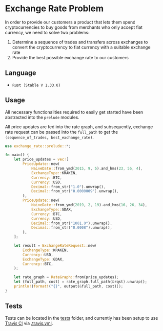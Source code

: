 # Exchange Rate Problem

In order to provide our customers a product that lets them spend cryptocurrencies to buy goods from merchants who only
accept fiat currency, we need to solve two problems:

1. Determine a sequence of trades and transfers across exchanges to convert the cryptocurrency to fiat currency with a
   suitable exchange rate
2. Provide the best possible exchange rate to our customers


## Language
- `Rust (Stable V 1.33.0)`

## Usage

All necessary functionalities required to easily get started have been abstracted into the `prelude` modules.

All price updates are fed into the rate graph, and subsequently, exchange rate request can be passed into the `full_path` to get the `(sequence_of_trades, best_exchange_rate)`.

```Rust
use exchange_rate::prelude::*;

fn main() {
    let price_updates = vec![
        PriceUpdate::new(
            NaiveDate::from_ymd(2015, 9, 5).and_hms(23, 56, 4),
            ExchangeType::KRAKEN,
            Currency::BTC,
            Currency::USD,
            Decimal::from_str("1.0").unwrap(),
            Decimal::from_str("0.0000009").unwrap(),
        ),
        PriceUpdate::new(
            NaiveDate::from_ymd(2019, 2, 19).and_hms(16, 26, 34),
            ExchangeType::GDAX,
            Currency::BTC,
            Currency::USD,
            Decimal::from_str("1001.0").unwrap(),
            Decimal::from_str("0.0008").unwrap(),
        ),
    ];

    let result = ExchangeRateRequest::new(
        ExchangeType::KRAKEN,
        Currency::USD,
        ExchangeType::GDAX,
        Currency::BTC,
    );

    let rate_graph = RateGraph::from(price_updates);
    let (full_path, cost) = rate_graph.full_path(&rqst).unwrap();
    println!(format!("{}", output(&full_path, cost)));
}
```


## Tests
Tests can be located in the [tests](./tests) folder, and currently has been setup to use [Travis CI](https://travis-ci.org) via [.travis.yml](./.travis.yml).